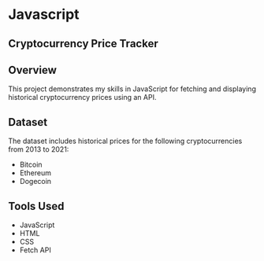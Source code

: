 # Javascript 
[Cryptocurrency Historical Price Lookup]: (https://studio.code.org/projects/applab/BBslhxmu6qG4xjFMtYd9xYcGkM6ycqlMnj2kNZ-4Dsk)

## Cryptocurrency Price Tracker

## Overview

This project demonstrates my skills in JavaScript for fetching and displaying historical cryptocurrency prices using an API.

## Dataset

The dataset includes historical prices for the following cryptocurrencies from 2013 to 2021:
- Bitcoin
- Ethereum
- Dogecoin
  
## Tools Used

- JavaScript
- HTML
- CSS
- Fetch API
